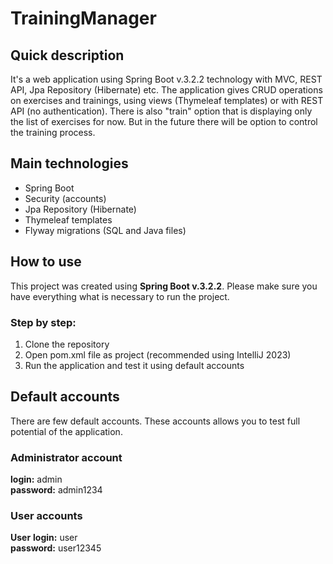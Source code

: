 # TrainingManager

## Quick description
It's a web application using Spring Boot v.3.2.2 technology with MVC, REST API, Jpa Repository (Hibernate) etc. The application gives CRUD operations on exercises and trainings, using views (Thymeleaf templates) or with REST API (no authentication). There is also "train" option that is displaying only the list of exercises for now. But in the future there will be option to control the training process.

## Main technologies
* Spring Boot
* Security (accounts)
* Jpa Repository (Hibernate)
* Thymeleaf templates
* Flyway migrations (SQL and Java  files)

## How to use
This project was created using **Spring Boot v.3.2.2**. Please make sure you have everything what is necessary to run the project.

### Step by step:
1. Clone the repository
2. Open pom.xml file as project (recommended using IntelliJ 2023)
3. Run the application and test it using default accounts

## Default accounts
There are few default accounts. These accounts allows you to test full potential of the application.

### Administrator account
**login:** admin<br>
**password:** admin1234<br>

### User accounts
**User**
**login:** user<br>
**password:** user12345<br>
